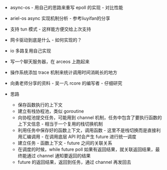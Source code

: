 - async-os - 用自己的思路来重写 epoll 的实现 - 对比性能
- ariel-os async 实现机制分析 - 参考liuyifan的分享
- 支持 tun 模式 - 这样能方便交给上次支持
- 网卡驱动到底是什么 - 如何实现的？
- io 多路复用自己实现
- 写一个聊天服务器，在 arceos 上跑起来
- 操作系统添加 trace 机制来统计调用时间消耗长的地方
- 向勇老师分享的资料 - 吴一凡 rcore 的编写者 - 仔细研究

- 思路
  - 保存函数执行的上下文
  - 建立有栈协程池，类似 goroutine
  - 向协程池提交任务，可能用到 channel 机制，任务中包含了要执行函数的上下文信息 - 相当于一个复用的栈切换机制
  - 利用任务中保存好的函数上下文，调用函数 - 这里不是栈切换而是直接利用汇编调用 - 在调用底层 API 时会产生 future 进行统一调度
  - 建立任务 - 函数上下文 - future 之间的关联关系
  - 在调度的时候，while future poll 如果有返回结果，就关联返回结果，最终能通过 channel 通知要返回的结果
  - future 的返回结果，返回到任务，通过 channel 再发回去